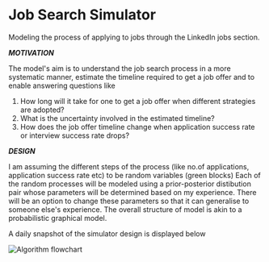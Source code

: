 # Job Search Simulator

Modeling the process of applying to jobs through the LinkedIn jobs section. 

***MOTIVATION***

The model's aim is to understand the job search process in a more systematic manner, estimate the timeline required to get a job offer and to enable answering questions like

1. How long will it take for one to get a job offer when different strategies are adopted?
2. What is the uncertainty involved in the estimated timeline?
3. How does the job offer timeline change when application success rate or interview success rate drops?

***DESIGN***

I am assuming the different steps of the process (like no.of applications, application success rate etc) to be random variables (green blocks)
Each of the random processes will be modeled using a prior-posterior distibution pair whose parameters will be determined based on my experience. 
There will be an option to change these parameters so that it can generalise to someone else's experience. 
The overall structure of model is akin to a probabilistic graphical model.

A daily snapshot of the simulator design is displayed below


![Algorithm flowchart](https://github.com/user-attachments/assets/8e4b2f8e-63a2-47eb-8fc4-3d65aa2ed989)
